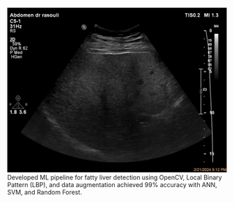 
![Fatty Liver Classification](Screenshot%202025-04-01%20204159.png)
Developed ML pipeline for fatty liver detection using OpenCV, Local Binary Pattern (LBP), and data augmentation achieved 99% accuracy with ANN, SVM, and Random Forest.
